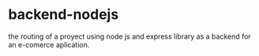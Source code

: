 # backend-nodejs
the routing of a proyect using node js and express library as a backend for an e-comerce aplication. 
